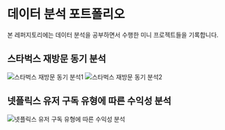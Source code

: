 # 데이터 분석 포트폴리오

본 레퍼지토리에는 데이터 분석을 공부하면서 수행한 미니 프로젝트들을 기록합니다.

## 스타벅스 재방문 동기 분석
![스타벅스 재방문 동기 분석1](https://github.com/wjco/DataAnalysis/assets/122499167/d3e618df-47c4-4c47-a610-76b4ba1bf80c)
![스타벅스 재방문 동기 분석2](https://github.com/wjco/DataAnalysis/assets/122499167/205a6cc5-0380-4c16-8439-e65015baa10e)


## 넷플릭스 유저 구독 유형에 따른 수익성 분석
![넷플릭스 유저 구독 유형에 따른 수익성 분석](https://github.com/wjco/DataAnalysis/assets/122499167/3d1c57bc-dd4f-455a-8d12-fff34e42bf5f)
